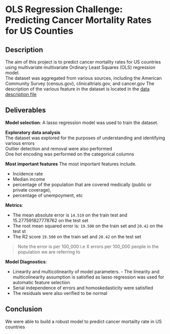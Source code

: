 # OLS Regression Challenge: Predicting Cancer Mortality Rates for US Counties

## Description
The aim of this project is to predict cancer mortality rates for US countries using multivariate multivariate Ordinary Least Squares (OLS) regression model.  
The dataset was aggregated from various sources, including the American Community Survey (census.gov), clinicaltrials.gov, and cancer.gov
The description of the various feature in the dataset is located in the [data description file](data_description.md)

## Deliverables
**Model selection**:
A lasso regression model was used to train the dataset.

**Exploratory data analysis**  
The dataset was explored for the purposes of understanding and identifying various errors  
Outlier detection and removal were also performed  
One hot encoding was performed on the categorical columns  

**Most important features**
The most important features include. 
+ Incidence rate
+ Median income
+ percentage of the population that are covered medically (public or private coverage),
+ percentage of unempoyment, etc

**Metrics**: 
+ The mean absolute error is `14.519` on the train test and 15.277591827778762 on the test set
+ The root mean squared error is: `19.500` on the train  set and `20.42` on the test st
+ The R2 score `19.500` on the train set and `20.42` on the test set

> Note the error is per 100_000 i.e X errors per 100_000 people in the population we are referring to

**Model Diagnostics**: 
   - Linearity and multicolinearity of model parameters. - The linearity and multicolinearity assumption is satisfied as lasso regression was used for automatic feature selection
   - Serial independence of errors and  homoskedasticity were satisfied
   - The residuals were also verified to be normal

## Conclusion
We were able to build a robust model to predict cancer mortailty rate in US countries
